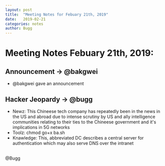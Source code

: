 ```yaml
---
layout: post
title:  "Meeting Notes for Febuary 21th, 2019"
date:   2019-02-21
categories: notes
author: Bugg
---
```

# Meeting Notes Febuary 21th, 2019:

## Announcement -> @bakgwei
- @bakgwei gave an announcement

## Hacker Jeopardy -> @bugg 
- Newz: This Chineese tech company has repeatedly been in the news in the US and abroad due to intense scrutiny by US and ally intelligence communities relating to their ties to the Chineese government and it's implications in 5G networks
- Toolz: chmod go+x ba.sh
- Knawledge: This, abbreviated DC describes a central server for authentication which may also serve DNS over the intranet

<br>
@Bugg
